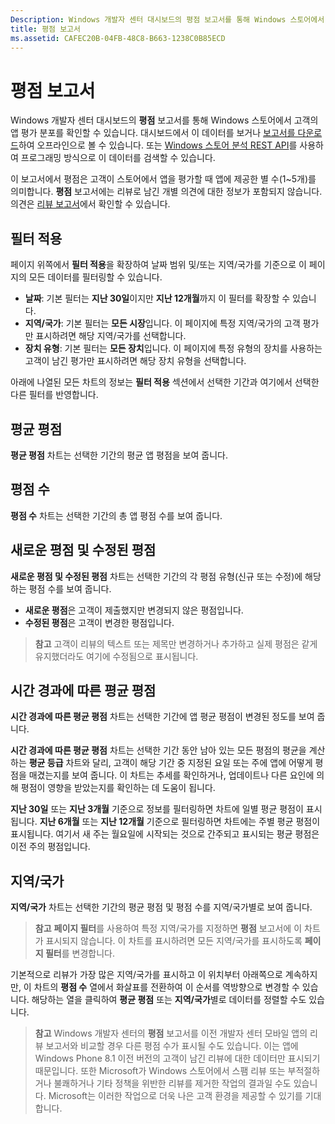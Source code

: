 ```yaml
---
Description: Windows 개발자 센터 대시보드의 평점 보고서를 통해 Windows 스토어에서 고객의 앱 평가 분포를 확인할 수 있습니다.
title: 평점 보고서
ms.assetid: CAFEC20B-04FB-48C8-B663-1238C0B85ECD
---
```


# 평점 보고서


Windows 개발자 센터 대시보드의 **평점** 보고서를 통해 Windows 스토어에서 고객의 앱 평가 분포를 확인할 수 있습니다. 대시보드에서 이 데이터를 보거나 [보고서를 다운로드](download-analytic-reports.md)하여 오프라인으로 볼 수 있습니다. 또는 [Windows 스토어 분석 REST API](../monetize/access-analytics-data-using-windows-store-services.md)를 사용하여 프로그래밍 방식으로 이 데이터를 검색할 수 있습니다.

이 보고서에서 평점은 고객이 스토어에서 앱을 평가할 때 앱에 제공한 별 수(1~5개)를 의미합니다. **평점** 보고서에는 리뷰로 남긴 개별 의견에 대한 정보가 포함되지 않습니다. 의견은 [리뷰 보고서](reviews-report.md)에서 확인할 수 있습니다.

## 필터 적용


페이지 위쪽에서 **필터 적용**을 확장하여 날짜 범위 및/또는 지역/국가를 기준으로 이 페이지의 모든 데이터를 필터링할 수 있습니다.

-   **날짜**: 기본 필터는 **지난 30일**이지만 **지난 12개월**까지 이 필터를 확장할 수 있습니다.
-   **지역/국가**: 기본 필터는 **모든 시장**입니다. 이 페이지에 특정 지역/국가의 고객 평가만 표시하려면 해당 지역/국가를 선택합니다.
-   **장치 유형**: 기본 필터는 **모든 장치**입니다. 이 페이지에 특정 유형의 장치를 사용하는 고객이 남긴 평가만 표시하려면 해당 장치 유형을 선택합니다.

아래에 나열된 모든 차트의 정보는 **필터 적용** 섹션에서 선택한 기간과 여기에서 선택한 다른 필터를 반영합니다.

## 평균 평점


**평균 평점** 차트는 선택한 기간의 평균 앱 평점을 보여 줍니다.

## 평점 수


**평점 수** 차트는 선택한 기간의 총 앱 평점 수를 보여 줍니다.

## 새로운 평점 및 수정된 평점


**새로운 평점 및 수정된 평점** 차트는 선택한 기간의 각 평점 유형(신규 또는 수정)에 해당하는 평점 수를 보여 줍니다.

-   **새로운 평점**은 고객이 제출했지만 변경되지 않은 평점입니다.
-   **수정된 평점**은 고객이 변경한 평점입니다.

>**참고** 고객이 리뷰의 텍스트 또는 제목만 변경하거나 추가하고 실제 평점은 같게 유지했더라도 여기에 수정됨으로 표시됩니다.

## 시간 경과에 따른 평균 평점


**시간 경과에 따른 평균 평점** 차트는 선택한 기간에 앱 평균 평점이 변경된 정도를 보여 줍니다.

**시간 경과에 따른 평균 평점** 차트는 선택한 기간 동안 남아 있는 모든 평점의 평균을 계산하는 **평균 등급** 차트와 달리, 고객이 해당 기간 중 지정된 요일 또는 주에 앱에 어떻게 평점을 매겼는지를 보여 줍니다. 이 차트는 추세를 확인하거나, 업데이트나 다른 요인에 의해 평점이 영향을 받았는지를 확인하는 데 도움이 됩니다.

**지난 30일** 또는 **지난 3개월** 기준으로 정보를 필터링하면 차트에 일별 평균 평점이 표시됩니다. **지난 6개월** 또는 **지난 12개월** 기준으로 필터링하면 차트에는 주별 평균 평점이 표시됩니다. 여기서 새 주는 월요일에 시작되는 것으로 간주되고 표시되는 평균 평점은 이전 주의 평점입니다.

## 지역/국가


**지역/국가** 차트는 선택한 기간의 평균 평점 및 평점 수를 지역/국가별로 보여 줍니다.

> **참고** **페이지 필터**를 사용하여 특정 지역/국가를 지정하면 **평점** 보고서에 이 차트가 표시되지 않습니다. 이 차트를 표시하려면 모든 지역/국가를 표시하도록 **페이지 필터**를 변경합니다.

기본적으로 리뷰가 가장 많은 지역/국가를 표시하고 이 위치부터 아래쪽으로 계속하지만, 이 차트의 **평점 수** 열에서 화살표를 전환하여 이 순서를 역방향으로 변경할 수 있습니다. 해당하는 열을 클릭하여 **평균 평점** 또는 **지역/국가**별로 데이터를 정렬할 수도 있습니다.

> **참고** Windows 개발자 센터의 **평점** 보고서를 이전 개발자 센터 모바일 앱의 리뷰 보고서와 비교할 경우 다른 평점 수가 표시될 수도 있습니다. 이는 앱에 Windows Phone 8.1 이전 버전의 고객이 남긴 리뷰에 대한 데이터만 표시되기 때문입니다. 또한 Microsoft가 Windows 스토어에서 스팸 리뷰 또는 부적절하거나 불쾌하거나 기타 정책을 위반한 리뷰를 제거한 작업의 결과일 수도 있습니다. Microsoft는 이러한 작업으로 더욱 나은 고객 환경을 제공할 수 있기를 기대합니다.

 

 


<!--HONumber=Mar16_HO1-->


